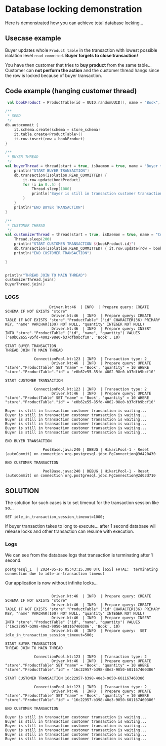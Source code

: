 # Database locking demonstration

Here is demonstrated how you can achieve
total database locking...

## Usecase example

Buyer updates whole `Product table` in the
transaction with lowest possible isolation level `read commited`.
**Buyer forgets to close transaction!**

You have then customer that tries to **buy product** 
from the same table... Customer can **not perform the action**
and the customer thread hangs since the row is locked because of buyer transaction.

## Code example (hanging customer thread)

```kotlin
 val bookProduct = ProductTable(id = UUID.randomUUID(), name = "Book", quantity = 10)

/**
 * SEED
 */
db.autocommit {
    it.schema.create(schema = store_schema)
    it.table.create<ProductTable>()
    it.row.insert(row = bookProduct)
}

/**
 * BUYER THREAD
 */
val buyerThread = thread(start = true, isDaemon = true, name = "Buyer thread") {
    println("START BUYER TRANSACTION")
    db.transaction(Isolation.READ_COMMITTED) {
        it.row.update(bookProduct)
        for (i in 0..5) {
            Thread.sleep(1000)
            println("Buyer is still in transaction customer transaction is waiting...")
        }
    }
    println("END BUYER TRANSACTION")
}

/**
 * CUSTOMER THREAD
 */
val customizerThread = thread(start = true, isDaemon = true, name = "Customer thread") {
    Thread.sleep(200)
    println("START CUSTOMER TRANSACTION ${bookProduct.id}")
    db.transaction(Isolation.READ_COMMITTED) { it.row.update(row = bookProduct) }
    println("END CUSTOMER TRANSACTION")

}


println("THREAD JOIN TO MAIN THREAD")
customizerThread.join()
buyerThread.join()
```
### LOGS

```text
                    Driver.kt:46  | INFO  | Prepare query: CREATE SCHEMA IF NOT EXISTS "store"
                     Driver.kt:46  | INFO  | Prepare query: CREATE TABLE IF NOT EXISTS "store"."ProductTable" ("id" CHARACTER(36) PRIMARY KEY, "name" VARCHAR(100) NOT NULL, "quantity" INTEGER NOT NULL)
                     Driver.kt:46  | INFO  | Prepare query: INSERT INTO "store"."ProductTable" ("id", "name", "quantity") VALUES ('e0b62e55-85fd-4002-98e0-b37dfb9bcf10', 'Book', 10)
                     
START BUYER TRANSACTION
THREAD JOIN TO MAIN THREAD

             ConnectionPool.kt:123 | INFO  | Transaction type: 2
                     Driver.kt:46  | INFO  | Prepare query: UPDATE "store"."ProductTable" SET "name" = 'Book', "quantity" = 10 WHERE "store"."ProductTable"."id" = 'e0b62e55-85fd-4002-98e0-b37dfb9bcf10'
                     
START CUSTOMER TRANSACTION

             ConnectionPool.kt:123 | INFO  | Transaction type: 2
                     Driver.kt:46  | INFO  | Prepare query: UPDATE "store"."ProductTable" SET "name" = 'Book', "quantity" = 10 WHERE "store"."ProductTable"."id" = 'e0b62e55-85fd-4002-98e0-b37dfb9bcf10'
                     
Buyer is still in transaction customer transaction is waiting...
Buyer is still in transaction customer transaction is waiting...
Buyer is still in transaction customer transaction is waiting...
Buyer is still in transaction customer transaction is waiting...
Buyer is still in transaction customer transaction is waiting...
Buyer is still in transaction customer transaction is waiting...

END BUYER TRANSACTION

                 PoolBase.java:240 | DEBUG | HikariPool-1 - Reset (autoCommit) on connection org.postgresql.jdbc.PgConnection@9d420430
                 
END CUSTOMER TRANSACTION

                 PoolBase.java:240 | DEBUG | HikariPool-1 - Reset (autoCommit) on connection org.postgresql.jdbc.PgConnection@2d03d710
```

## SOLUTION

The solution for such cases is to set timeout for the transaction session like so...

```text
SET idle_in_transaction_session_timeout=1000;
```

If buyer transaction takes to long to execute... after 1 second database will release locks and
other transaction can resume with execution.

### Logs

We can see from the database logs that transaction is terminating after 1 second.
```text
postgresql_1  | 2024-05-16 05:43:15.300 UTC [655] FATAL:  terminating connection due to idle-in-transaction timeout
```

Our application is now without infinite locks...

```text

                     Driver.kt:46  | INFO  | Prepare query: CREATE SCHEMA IF NOT EXISTS "store"
                     Driver.kt:46  | INFO  | Prepare query: CREATE TABLE IF NOT EXISTS "store"."ProductTable" ("id" CHARACTER(36) PRIMARY KEY, "name" VARCHAR(100) NOT NULL, "quantity" INTEGER NOT NULL)
                     Driver.kt:46  | INFO  | Prepare query: INSERT INTO "store"."ProductTable" ("id", "name", "quantity") VALUES ('16c22957-b398-40e3-9050-601167460386', 'Book', 10)
                     Driver.kt:46  | INFO  | Prepare query:  SET idle_in_transaction_session_timeout=500; 
                     
START BUYER TRANSACTION
THREAD JOIN TO MAIN THREAD

             ConnectionPool.kt:123 | INFO  | Transaction type: 2
                     Driver.kt:46  | INFO  | Prepare query: UPDATE "store"."ProductTable" SET "name" = 'Book', "quantity" = 10 WHERE "store"."ProductTable"."id" = '16c22957-b398-40e3-9050-601167460386'
               
START CUSTOMER TRANSACTION 16c22957-b398-40e3-9050-601167460386

             ConnectionPool.kt:123 | INFO  | Transaction type: 2
                     Driver.kt:46  | INFO  | Prepare query: UPDATE "store"."ProductTable" SET "name" = 'Book', "quantity" = 10 WHERE "store"."ProductTable"."id" = '16c22957-b398-40e3-9050-601167460386'
                     
END CUSTOMER TRANSACTION

Buyer is still in transaction customer transaction is waiting...
Buyer is still in transaction customer transaction is waiting...
Buyer is still in transaction customer transaction is waiting...
Buyer is still in transaction customer transaction is waiting...
Buyer is still in transaction customer transaction is waiting...
Buyer is still in transaction customer transaction is waiting...
```
